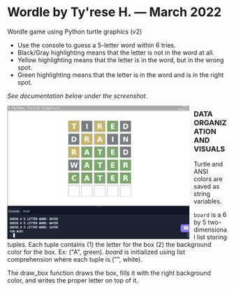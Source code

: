 # Wordle by Ty'rese H. — March 2022

Wordle game using Python turtle graphics (v2)

* Use the console to guess a 5-letter word within 6 tries.
* Black/Gray highlighting means that the letter is not in the word at all.
* Yellow highlighting means that the letter is in the word, but in the wrong spot.
* Green highlighting means that the letter is in the word and is in the right spot.

_See documentation below under the screenshot._

<img src="screen.png"
     alt="screenshot"
     style="float: left; margin-right: 10px;" 
     width="417" 
     height="305"/>
     

### DATA ORGANIZATION AND VISUALS
Turtle and ANSI colors are saved as string variables.

```board``` is a 6 by 5 two-dimensional list storing tuples. 
Each tuple contains (1) the letter for the box (2) the background color for the box. Ex: ("A", green).
_board_ is initialized using list comprehension where each tuple is ("", white).

The draw_box function draws the box, fills it with the right background color, and writes the proper letter on top of it.
